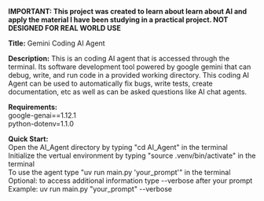 **IMPORTANT: This project was created to learn about learn about AI and apply the material I have been studying in a practical project.  NOT DESIGNED FOR REAL WORLD USE**

**Title:** Gemini Coding AI Agent

**Description:**  This is an coding AI agent that is accessed through the terminal.  Its software development tool powered by google gemini that can debug, write, and run code in a provided working directory.
This coding AI Agent can be used to automatically fix bugs, write tests, create documentation, etc as well as can be asked questions like AI chat agents. 

**Requirements:**<br/>
google-genai==1.12.1 <br/>
  python-dotenv=1.1.0

**Quick Start:** <br/>
  Open the AI_Agent directory by typing "cd AI_Agent" in the terminal <br/>
  Initialize the vertual environment by typing "source .venv/bin/activate" in the terminal <br/>
  To use the agent type "uv run main.py 'your_prompt'" in the terminal <br/>
  Optional: to access additional information type --verbose after your prompt  Example: uv run main.py "your_prompt" --verbose

